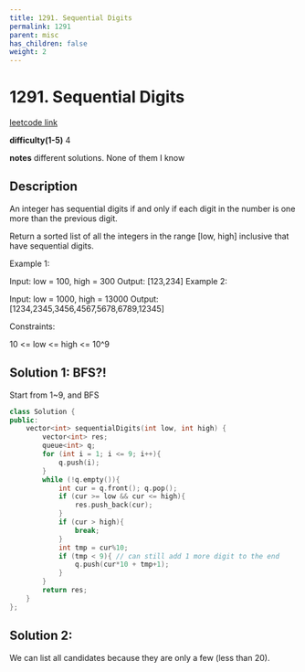 ```yaml
---
title: 1291. Sequential Digits
permalink: 1291
parent: misc
has_children: false
weight: 2
---
```

# 1291. Sequential Digits
[leetcode link](https://leetcode.com/problems/sequential-digits/)

**difficulty(1-5)** 
4

**notes** 
different solutions. None of them I know 

## Description
An integer has sequential digits if and only if each digit in the number is one more than the previous digit.

Return a sorted list of all the integers in the range [low, high] inclusive that have sequential digits.

 

Example 1:

Input: low = 100, high = 300
Output: [123,234]
Example 2:

Input: low = 1000, high = 13000
Output: [1234,2345,3456,4567,5678,6789,12345]
 

Constraints:

10 <= low <= high <= 10^9

## Solution 1: BFS?!
Start from 1~9, and BFS
```c++
class Solution {
public:
    vector<int> sequentialDigits(int low, int high) {
        vector<int> res;
        queue<int> q;
        for (int i = 1; i <= 9; i++){
            q.push(i);
        }
        while (!q.empty()){
            int cur = q.front(); q.pop();
            if (cur >= low && cur <= high){
                res.push_back(cur);
            }
            if (cur > high){
                break;
            }
            int tmp = cur%10;
            if (tmp < 9){ // can still add 1 more digit to the end
                q.push(cur*10 + tmp+1);                
            }
        }
        return res;
    }
};
``` 
## Solution 2:
We can list all candidates because they are only a few (less than 20).



